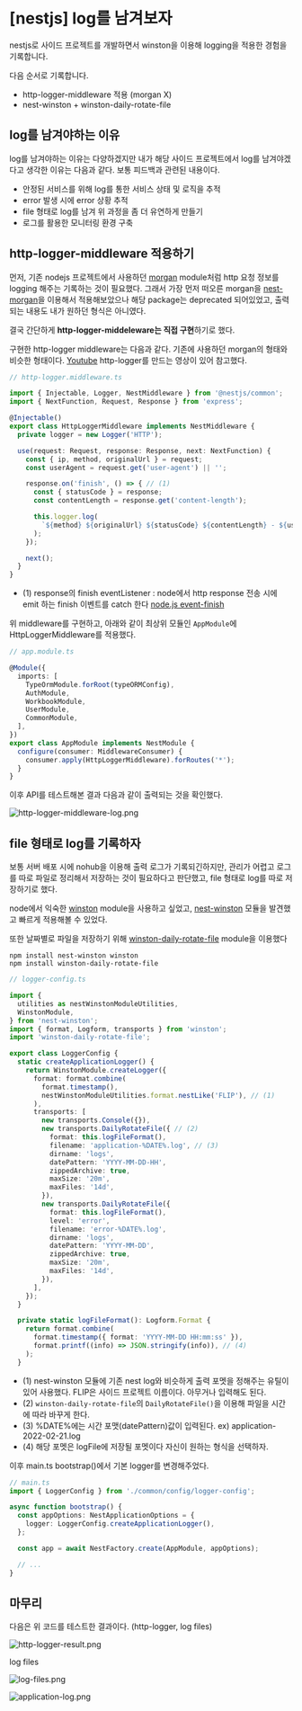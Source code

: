 # [nestjs] log를 남겨보자

nestjs로 사이드 프로젝트를 개발하면서 winston을 이용해 logging을 적용한 경험을 기록합니다.

다음 순서로 기록합니다.

- http-logger-middleware 적용 (morgan X)
- nest-winston + winston-daily-rotate-file

## log를 남겨야하는 이유

log를 남겨야하는 이유는 다양하겠지만 내가 해당 사이드 프로젝트에서 log를 남겨야겠다고 생각한 이유는 다음과 같다. 보통 피드백과 관련된 내용이다.

- 안정된 서비스를 위해 log를 통한 서비스 상태 및 로직을 추적
- error 발생 시에 error 상황 추적
- file 형태로 log를 남겨 위 과정을 좀 더 유연하게 만들기
- 로그를 활용한 모니터링 환경 구축

## http-logger-middleware 적용하기

먼저, 기존 nodejs 프로젝트에서 사용하던 [morgan](https://www.npmjs.com/package/morgan) module처럼 http 요청 정보를 logging 해주는 기록하는 것이 필요했다.
그래서 가장 먼저 떠오른 morgan을 [nest-morgan](https://www.npmjs.com/package/nest-morgan)을 이용해서 적용해보았으나 해당 package는 deprecated 되어있었고, 출력되는 내용도 내가 원하던 형식은 아니였다.

결국 간단하게 **http-logger-middeleware는 직접 구현**하기로 했다.

구현한 http-logger middleware는 다음과 같다. 기존에 사용하던 morgan의 형태와 비슷한 형태이다.
[Youtube](https://www.youtube.com/watch?v=OdSaI_S7uwM) http-logger를 만드는 영상이 있어 참고했다. 


``` ts
// http-logger.middleware.ts

import { Injectable, Logger, NestMiddleware } from '@nestjs/common';
import { NextFunction, Request, Response } from 'express';

@Injectable()
export class HttpLoggerMiddleware implements NestMiddleware {
  private logger = new Logger('HTTP');

  use(request: Request, response: Response, next: NextFunction) {
    const { ip, method, originalUrl } = request;
    const userAgent = request.get('user-agent') || '';

    response.on('finish', () => { // (1)
      const { statusCode } = response;
      const contentLength = response.get('content-length');

      this.logger.log(
        `${method} ${originalUrl} ${statusCode} ${contentLength} - ${userAgent} ${ip}`,
      );
    });

    next();
  }
}
```

- (1) response의 finish eventListener : node에서 http response 전송 시에 emit 하는 finish 이벤트를 catch 한다 [node.js event-finish](https://nodejs.org/api/http.html#event-finish)

위 middleware를 구현하고, 아래와 같이 최상위 모듈인 `AppModule`에 HttpLoggerMiddleware를 적용했다.

``` ts
// app.module.ts 

@Module({
  imports: [
    TypeOrmModule.forRoot(typeORMConfig),
    AuthModule,
    WorkbookModule,
    UserModule,
    CommonModule,
  ],
})
export class AppModule implements NestModule {
  configure(consumer: MiddlewareConsumer) {
    consumer.apply(HttpLoggerMiddleware).forRoutes('*');
  }
}

```

이후 API를 테스트해본 결과 다음과 같이 출력되는 것을 확인했다.

![http-logger-middleware-log.png](./images/http-logger-middleware-log.png)



## file 형태로 log를 기록하자

보통 서버 배포 시에 nohub을 이용해 출력 로그가 기록되긴하지만, 관리가 어렵고 로그를 따로 파일로 정리해서 저장하는 것이 필요하다고 판단했고, file 형태로 log를 따로 저장하기로 했다.

node에서 익숙한 [winston](https://www.npmjs.com/package/winston) module을 사용하고 싶었고, [nest-winston](https://github.com/gremo/nest-winston) 모듈을 발견했고 빠르게 적용해볼 수 있었다.

또한 날짜별로 파일을 저장하기 위해 [winston-daily-rotate-file](https://www.npmjs.com/package/winston-daily-rotate-file) module을 이용했다


``` shell
npm install nest-winston winston
npm install winston-daily-rotate-file
```


``` ts
// logger-config.ts

import {
  utilities as nestWinstonModuleUtilities,
  WinstonModule,
} from 'nest-winston';
import { format, Logform, transports } from 'winston';
import 'winston-daily-rotate-file';

export class LoggerConfig {
  static createApplicationLogger() {
    return WinstonModule.createLogger({
      format: format.combine(
        format.timestamp(),
        nestWinstonModuleUtilities.format.nestLike('FLIP'), // (1)
      ),
      transports: [
        new transports.Console({}),
        new transports.DailyRotateFile({ // (2)
          format: this.logFileFormat(),
          filename: 'application-%DATE%.log', // (3)
          dirname: 'logs',
          datePattern: 'YYYY-MM-DD-HH',
          zippedArchive: true,
          maxSize: '20m', 
          maxFiles: '14d', 
        }),
        new transports.DailyRotateFile({
          format: this.logFileFormat(),
          level: 'error',
          filename: 'error-%DATE%.log',
          dirname: 'logs',
          datePattern: 'YYYY-MM-DD',
          zippedArchive: true,
          maxSize: '20m',
          maxFiles: '14d',
        }),
      ],
    });
  }

  private static logFileFormat(): Logform.Format {
    return format.combine(
      format.timestamp({ format: 'YYYY-MM-DD HH:mm:ss' }),
      format.printf((info) => JSON.stringify(info)), // (4)
    );
  }

```

- (1) nest-winston 모듈에 기존 nest log와 비슷하게 출력 포멧을 정해주는 유틸이 있어 사용했다. FLIP은 사이드 프로젝트 이름이다. 아무거나 입력해도 된다.
- (2) `winston-daily-rotate-file`의 `DailyRotateFile()`을 이용해 파일을 시간에 따라 바꾸게 한다.
- (3) %DATE%에는 시간 포맷(datePattern)값이 입력된다. ex) application-2022-02-21.log
- (4) 해당 포멧은 logFile에 저장될 포멧이다 자신이 원하는 형식을 선택하자.


이후 main.ts bootstrap()에서 기본 logger를 변경해주었다.

``` ts
// main.ts
import { LoggerConfig } from './common/config/logger-config';

async function bootstrap() {
  const appOptions: NestApplicationOptions = {
    logger: LoggerConfig.createApplicationLogger(),
  };

  const app = await NestFactory.create(AppModule, appOptions);

  // ...
}
```


## 마무리

다음은 위 코드를 테스트한 결과이다. (http-logger, log files)

![http-logger-result.png](./images/http-logger-result.png)

log files

![log-files.png](./images/log-files.png)

![application-log.png](./images/application-log.png)